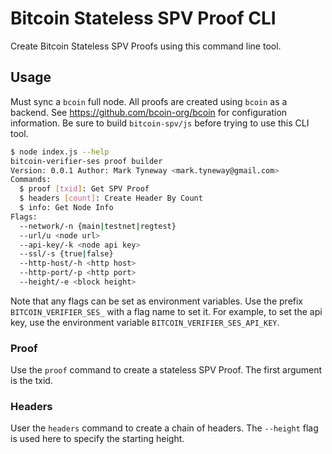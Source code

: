 # Bitcoin Stateless SPV Proof CLI

Create Bitcoin Stateless SPV Proofs using this
command line tool.

## Usage

Must sync a `bcoin` full node. All proofs are
created using `bcoin` as a backend.
See https://github.com/bcoin-org/bcoin for configuration
information. Be sure to build `bitcoin-spv/js` before
trying to use this CLI tool.

```bash
$ node index.js --help
bitcoin-verifier-ses proof builder
Version: 0.0.1 Author: Mark Tyneway <mark.tyneway@gmail.com>
Commands:
  $ proof [txid]: Get SPV Proof
  $ headers [count]: Create Header By Count
  $ info: Get Node Info
Flags:
  --network/-n {main|testnet|regtest}
  --url/u <node url>
  --api-key/-k <node api key>
  --ssl/-s {true|false}
  --http-host/-h <http host>
  --http-port/-p <http port>
  --height/-e <block height>
```

Note that any flags can be set as environment variables.
Use the prefix `BITCOIN_VERIFIER_SES_` with a flag name
to set it. For example, to set the api key, use the
environment variable `BITCOIN_VERIFIER_SES_API_KEY`.

### Proof

Use the `proof` command to create a stateless SPV Proof.
The first argument is the txid.

### Headers

User the `headers` command to create a chain of headers.
The `--height` flag is used here to specify the starting
height.

